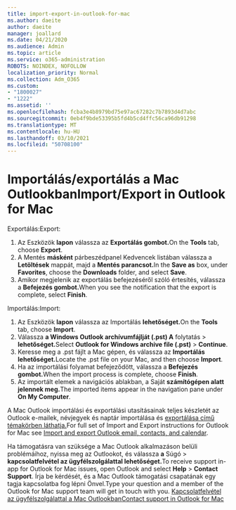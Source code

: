 ```yaml
---
title: import-export-in-outlook-for-mac
ms.author: daeite
author: daeite
manager: joallard
ms.date: 04/21/2020
ms.audience: Admin
ms.topic: article
ms.service: o365-administration
ROBOTS: NOINDEX, NOFOLLOW
localization_priority: Normal
ms.collection: Adm_O365
ms.custom:
- "1800027"
- "1222"
ms.assetid: ''
ms.openlocfilehash: fcba3e4b8979bd75e97ac67282c7b7893d4d7abc
ms.sourcegitcommit: 0eb4f9bde53395b5fd4b5cd4ffc56ca96db91298
ms.translationtype: MT
ms.contentlocale: hu-HU
ms.lasthandoff: 03/10/2021
ms.locfileid: "50708100"
---
```

# <a name="importexport-in-outlook-for-mac"></a><span data-ttu-id="2e4cd-102">Importálás/exportálás a Mac Outlookban</span><span class="sxs-lookup"><span data-stu-id="2e4cd-102">Import/Export in Outlook for Mac</span></span> 

<span data-ttu-id="2e4cd-103">Exportálás:</span><span class="sxs-lookup"><span data-stu-id="2e4cd-103">Export:</span></span>
1. <span data-ttu-id="2e4cd-104">Az Eszközök **lapon** válassza az **Exportálás gombot.**</span><span class="sxs-lookup"><span data-stu-id="2e4cd-104">On the **Tools** tab, choose **Export**.</span></span>
2. <span data-ttu-id="2e4cd-105">A Mentés **másként** párbeszédpanel Kedvencek listában válassza a **Letöltések** mappát, majd a **Mentés parancsot.**</span><span class="sxs-lookup"><span data-stu-id="2e4cd-105">In the **Save as** box, under **Favorites**, choose the **Downloads** folder, and select **Save**.</span></span>
3. <span data-ttu-id="2e4cd-106">Amikor megjelenik az exportálás befejezéséről szóló értesítés, válassza a **Befejezés gombot.**</span><span class="sxs-lookup"><span data-stu-id="2e4cd-106">When you see the notification that the export is complete, select **Finish**.</span></span>

<span data-ttu-id="2e4cd-107">Importálás:</span><span class="sxs-lookup"><span data-stu-id="2e4cd-107">Import:</span></span>
1. <span data-ttu-id="2e4cd-108">Az Eszközök **lapon** válassza az Importálás **lehetőséget.**</span><span class="sxs-lookup"><span data-stu-id="2e4cd-108">On the **Tools** tab, choose **Import**.</span></span>
2. <span data-ttu-id="2e4cd-109">Válassza **a Windows Outlook archívumfájlját (.pst) A** folytatás  >  **lehetőséget.**</span><span class="sxs-lookup"><span data-stu-id="2e4cd-109">Select **Outlook for Windows archive file (.pst)** > **Continue**.</span></span>
3. <span data-ttu-id="2e4cd-110">Keresse meg a .pst fájlt a Mac gépen, és válassza az **Importálás lehetőséget.**</span><span class="sxs-lookup"><span data-stu-id="2e4cd-110">Locate the .pst file on your Mac, and then choose **Import**.</span></span>
4. <span data-ttu-id="2e4cd-111">Ha az importálási folyamat befejeződött, válassza a **Befejezés gombot.**</span><span class="sxs-lookup"><span data-stu-id="2e4cd-111">When the import process is complete, choose **Finish**.</span></span>
5. <span data-ttu-id="2e4cd-112">Az importált elemek a navigációs ablakban, a Saját **számítógépen alatt jelennek meg.**</span><span class="sxs-lookup"><span data-stu-id="2e4cd-112">The imported items appear in the navigation pane under **On My Computer**.</span></span>

<span data-ttu-id="2e4cd-113">A Mac Outlook importálási és exportálási utasításainak teljes készletét az Outlook e-mailek, névjegyek és naptár importálása és [exportálása című témakörben láthatja.](https://support.office.com/article/92577192-3881-4502-b79d-c3bbada6c8ef#ID0EAACAAA=Mac)</span><span class="sxs-lookup"><span data-stu-id="2e4cd-113">For full set of Import and Export instructions for Outlook for Mac see [Import and export Outlook email, contacts, and calendar](https://support.office.com/article/92577192-3881-4502-b79d-c3bbada6c8ef#ID0EAACAAA=Mac).</span></span> 

<span data-ttu-id="2e4cd-114">Ha támogatásra van szüksége a Mac Outlook alkalmazáson belüli problémáihoz, nyissa meg az Outlookot, és válassza **a** Súgó  >  **kapcsolatfelvétel az ügyfélszolgálattal lehetőséget.**</span><span class="sxs-lookup"><span data-stu-id="2e4cd-114">To receive support in-app for Outlook for Mac issues, open Outlook and select **Help** > **Contact Support**.</span></span> <span data-ttu-id="2e4cd-115">Írja be kérdését, és a Mac Outlook támogatási csapatának egy tagja kapcsolatba fog lépni Önvel.</span><span class="sxs-lookup"><span data-stu-id="2e4cd-115">Type your question and a member of the Outlook for Mac support team will get in touch with you.</span></span> [<span data-ttu-id="2e4cd-116">Kapcsolatfelvétel az ügyfélszolgálattal a Mac Outlookban</span><span class="sxs-lookup"><span data-stu-id="2e4cd-116">Contact support in Outlook for Mac</span></span>](https://support.microsoft.com/office/contact-support-within-outlook-for-mac-d0410177-8e65-4487-93f7-206a3a3d71a8)